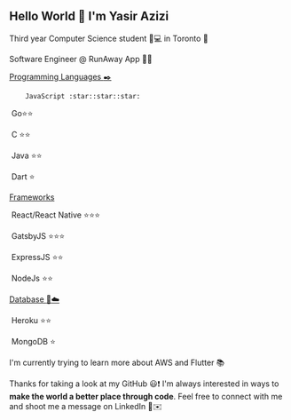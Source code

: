 ## Hello World :wave: I'm Yasir Azizi

Third year Computer Science student :school_satchel::computer: in Toronto :city_sunrise:

Software Engineer @ RunAway App :microscope::iphone:



<u>Programming Languages :black_nib:</u>

		JavaScript :star::star::star:

​		Go:star::star:

​     	C :star::star:

​     	Java :star::star:

​    	Dart :star:

<u>Frameworks</u>

​     	React/React Native :star::star::star:

​     	GatsbyJS :star::star::star:

​    	ExpressJS :star::star:

​     	NodeJs :star::star:

<u>Database :floppy_disk::cloud:</u>

​    	Heroku :star::star:

​    	MongoDB :star:







I'm currently trying to learn more about AWS and Flutter 📚

Thanks for taking a look at my GitHub :smiley::exclamation:  I'm always interested in ways to **make the world a better place  through code**. Feel free to connect with me and shoot me a message on LinkedIn :gun:✉️​
